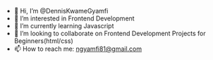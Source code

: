 - 👋 Hi, I’m @DennisKwameGyamfi
- 👀 I’m interested in Frontend Development
- 🌱 I’m currently learning Javascript 
- 💞️ I’m looking to collaborate on Frontend Development Projects for Beginners(html/css)
- 📫 How to reach me: ngyamfi81@gmail.com

<!---
DennisKGyamfi/DennisKGyamfi is a ✨ special ✨ repository because its `README.md` (this file) appears on your GitHub profile.
You can click the Preview link to take a look at your changes.
--->
